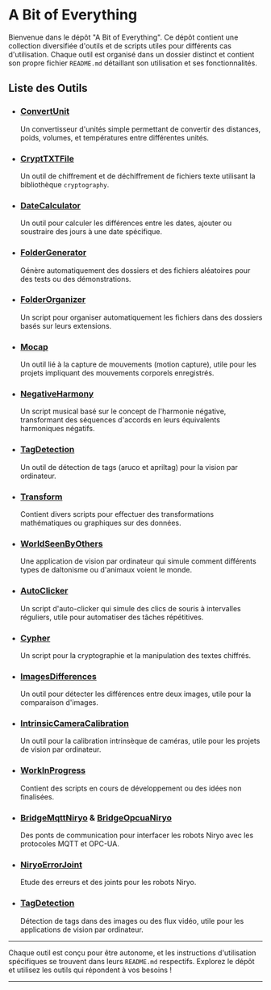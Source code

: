 # A Bit of Everything

Bienvenue dans le dépôt "A Bit of Everything". Ce dépôt contient une collection diversifiée d'outils et de scripts utiles pour différents cas d'utilisation. Chaque outil est organisé dans un dossier distinct et contient son propre fichier `README.md` détaillant son utilisation et ses fonctionnalités.

## Liste des Outils

- ### [ConvertUnit](./ConvertUnit/README.md)
  Un convertisseur d'unités simple permettant de convertir des distances, poids, volumes, et températures entre différentes unités.

- ### [CryptTXTFile](./CryptTXTFile/README.md)
  Un outil de chiffrement et de déchiffrement de fichiers texte utilisant la bibliothèque `cryptography`.

- ### [DateCalculator](./DateCalculator/README.md)
  Un outil pour calculer les différences entre les dates, ajouter ou soustraire des jours à une date spécifique.

- ### [FolderGenerator](./FolderGenerator/README.md)
  Génère automatiquement des dossiers et des fichiers aléatoires pour des tests ou des démonstrations.

- ### [FolderOrganizer](./FolderOrganizer/README.md)
  Un script pour organiser automatiquement les fichiers dans des dossiers basés sur leurs extensions.

- ### [Mocap](./Mocap/README.md)
  Un outil lié à la capture de mouvements (motion capture), utile pour les projets impliquant des mouvements corporels enregistrés.

- ### [NegativeHarmony](./NegativeHarmony/README.md)
  Un script musical basé sur le concept de l'harmonie négative, transformant des séquences d'accords en leurs équivalents harmoniques négatifs.

- ### [TagDetection](./TagDetection/README.md)
  Un outil de détection de tags (aruco et apriltag) pour la vision par ordinateur.

- ### [Transform](./Transform/README.md)
  Contient divers scripts pour effectuer des transformations mathématiques ou graphiques sur des données.

- ### [WorldSeenByOthers](./WorldSeenByOthers/README.md)
  Une application de vision par ordinateur qui simule comment différents types de daltonisme ou d'animaux voient le monde.

- ### [AutoClicker](./AutoClicker/README.md)
  Un script d'auto-clicker qui simule des clics de souris à intervalles réguliers, utile pour automatiser des tâches répétitives.

- ### [Cypher](./Cypher/README.md)
  Un script pour la cryptographie et la manipulation des textes chiffrés.

- ### [ImagesDifferences](./ImagesDifferences/README.md)
  Un outil pour détecter les différences entre deux images, utile pour la comparaison d'images.

- ### [IntrinsicCameraCalibration](./IntrinsicCameraCalibration/README.md)
  Un outil pour la calibration intrinsèque de caméras, utile pour les projets de vision par ordinateur.

- ### [WorkInProgress](./WorkInProgress/README.md)
  Contient des scripts en cours de développement ou des idées non finalisées.

- ### [BridgeMqttNiryo](./BridgeMqttNiryo) & [BridgeOpcuaNiryo](./BridgeOpcuaNiryo/opcua_niryo.md)
  Des ponts de communication pour interfacer les robots Niryo avec les protocoles MQTT et OPC-UA.

- ### [NiryoErrorJoint](./NiryoErrorJoint/README.md)
  Etude des erreurs et des joints pour les robots Niryo.

- ### [TagDetection](./TagDetection/README.md)
  Détection de tags dans des images ou des flux vidéo, utile pour les applications de vision par ordinateur.

---

Chaque outil est conçu pour être autonome, et les instructions d'utilisation spécifiques se trouvent dans leurs `README.md` respectifs. Explorez le dépôt et utilisez les outils qui répondent à vos besoins !

---
